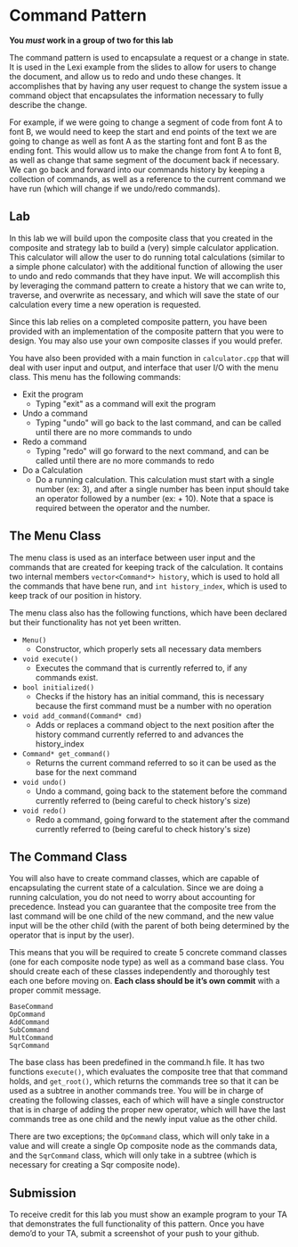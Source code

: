 # Command Pattern
**You *must* work in a group of two for this lab**

The command pattern is used to encapsulate a request or a change in state. It is used in the Lexi example from the slides to allow for users to change the document, and allow us to redo and undo these changes. It accomplishes that by having any user request to change the system issue a command object that encapsulates the information necessary to fully describe the change. 

For example, if we were going to change a segment of code from font A to font B, we would need to keep the start and end points of the text we are going to change as well as font A as the starting font and font B as the ending font. This would allow us to make the change from font A to font B, as well as change that same segment of the document back if necessary. We can go back and forward into our commands history by keeping a collection of commands, as well as a reference to the current command we have run (which will change if we undo/redo commands).

## Lab
In this lab we will build upon the composite class that you created in the composite and strategy lab to build a (very) simple calculator application. This calculator will allow the user to do running total calculations (similar to a simple phone calculator) with the additional function of allowing the user to undo and redo commands that they have input. We will accomplish this by leveraging the command pattern to create a history that we can write to, traverse, and overwrite as necessary, and which will save the state of our calculation every time a new operation is requested.

Since this lab relies on a completed composite pattern, you have been provided with an implementation of the composite pattern that you were to design. You may also use your own composite classes if you would prefer.

You have also been provided with a main function in `calculator.cpp` that will deal with user input and output, and interface that user I/O with the menu class. This menu has the following commands:
* Exit the program
  * Typing "exit" as a command will exit the program
* Undo a command
  * Typing "undo" will go back to the last command, and can be called until there are no more commands to undo
* Redo a command
  * Typing "redo" will go forward to the next command, and can be called until there are no more commands to redo
* Do a Calculation
  * Do a running calculation. This calculation must start with a single number (ex: 3), and after a single number has been input should take an operator followed by a number (ex: + 10). Note that a space is required between the operator and the number. 

## The Menu Class
The menu class is used as an interface between user input and the commands that are created for keeping track of the calculation. It contains two internal members `vector<Command*> history`, which is used to hold all the commands that have bene run, and `int history_index`, which is used to keep track of our position in history. 

The menu class also has the following functions, which have been declared but their functionality has not yet been written. 
* `Menu()`
  * Constructor, which properly sets all necessary data members
* `void execute()` 
  * Executes the command that is currently referred to, if any commands exist.
* `bool initialized()` 
  * Checks if the history has an initial command, this is necessary because the first command must be a number with no operation
* `void add_command(Command* cmd)`
  * Adds or replaces a command object to the next position after the history command currently referred to and advances the history_index
* `Command* get_command()`
  * Returns the current command referred to so it can be used as the base for the next command
* `void undo()`
  * Undo a command, going back to the statement before the command currently referred to (being careful to check history's size)
* `void redo()`
  * Redo a command, going forward to the statement after the command currently referred to (being careful to check history's size)

## The Command Class
You will also have to create command classes, which are capable of encapsulating the current state of a calculation. Since we are doing a running calculation, you do not need to worry about accounting for precedence. Instead you can guarantee that the composite tree from the last command will be one child of the new command, and the new value input will be the other child (with the parent of both being determined by the operator that is input by the user).

This means that you will be required to create 5 concrete command classes (one for each composite node type) as well as a command base class. You should create each of these classes independently and thoroughly test each one before moving on. **Each class should be it’s own commit** with a proper commit message.


`BaseCommand`  
`OpCommand`  
`AddCommand`  
`SubCommand`  
`MultCommand`  
`SqrCommand`  

The base class has been predefined in the command.h file. It has two functions `execute()`, which evaluates the composite tree that that command holds, and `get_root()`, which returns the commands tree so that it can be used as a subtree in another commands tree. You will be in charge of creating the following classes, each of which will have a single constructor that is in charge of adding the proper new operator, which will have the last commands tree as one child and the newly input value as the other child. 

There are two exceptions; the `OpCommand` class, which will only take in a value and will create a single Op composite node as the commands data, and the `SqrCommand` class, which will only take in a subtree (which is necessary for creating a Sqr composite node).

## Submission
To receive credit for this lab you must show an example program to your TA that demonstrates the full functionality of this pattern. Once you have demo’d to your TA, submit a screenshot of your push to your github. 
